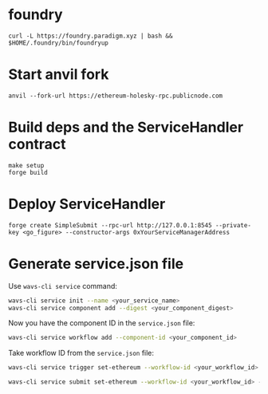 # foundry
```
curl -L https://foundry.paradigm.xyz | bash && $HOME/.foundry/bin/foundryup
```

# Start anvil fork
```
anvil --fork-url https://ethereum-holesky-rpc.publicnode.com
```

# Build deps and the ServiceHandler contract
```
make setup
forge build
```

# Deploy ServiceHandler
```
forge create SimpleSubmit --rpc-url http://127.0.0.1:8545 --private-key <go_figure> --constructor-args 0xYourServiceManagerAddress
```

# Generate service.json file
Use `wavs-cli service` command:

```bash
wavs-cli service init --name <your_service_name>
wavs-cli service component add --digest <your_component_digest>
```
Now you have the component ID in the `service.json` file:
```bash
wavs-cli service workflow add --component-id <your_component_id>
```
Take workflow ID from the `service.json` file:
```bash
wavs-cli service trigger set-ethereum --workflow-id <your_workflow_id> --address <address_of_trigger_contract> --chain-name <chain_name> --event-hash <signature_or_hash_of_event_signature>

wavs-cli service submit set-ethereum --workflow-id <your_workflow_id> --address <address_of_service_handler> --chain-name <chain_name>
```